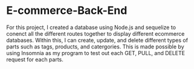 # E-commerce-Back-End

For this project, I created a database using Node.js and sequelize to conenct all the different routes together to display different ecommerce databases. Within this, I can create, update, and delete different types of parts such as tags, products, and catergories. This is made possible by using Insomnia as my program to test out each GET, PULL, and DELETE request for each parts. 

